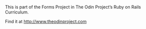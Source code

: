 This is part of the Forms Project in The Odin Project’s Ruby on Rails Curriculum. 

Find it at http://www.theodinproject.com